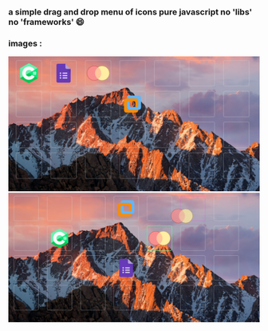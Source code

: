 ### a simple drag and drop menu of icons pure javascript no 'libs' no 'frameworks' 😄 

### images :
![image 1](./imgs/img0.png)
![image 2](./imgs/img1.png)
